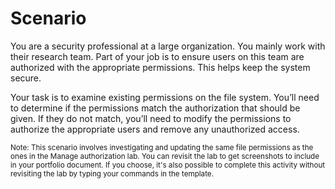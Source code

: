 # Scenario

You are a security professional at a large organization. You mainly work with their research team. Part of your job is to ensure users on this team are authorized with the appropriate permissions. This helps keep the system secure. 

Your task is to examine existing permissions on the file system. You’ll need to determine if the permissions match the authorization that should be given. If they do not match, you’ll need to modify the permissions to authorize the appropriate users and remove any unauthorized access.



<small> Note: This scenario involves investigating and updating the same file permissions as the ones in the Manage authorization lab.  You can revisit the lab to get screenshots to include in your portfolio document. If you choose, it's also possible to complete this activity without revisiting the lab by typing your commands in the template. </small>
